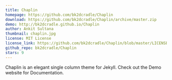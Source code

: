 ```yaml
---
title: Chaplin 
homepage: https://github.com/bk2dcradle/Chaplin
download: https://github.com/bk2dcradle/Chaplin/archive/master.zip
demo: http://bk2dcradle.github.io/Chaplin
author: Ankit Sultana
thumbnail: chaplin.jpg
license: MIT License
license_link: https://github.com/bk2dcradle/Chaplin/blob/master/LICENSE
github_repo: bk2dcradle/Chaplin
stars: 9
---
```


Chaplin is an elegant single column theme for Jekyll. Check out the
Demo website for Documentation.
